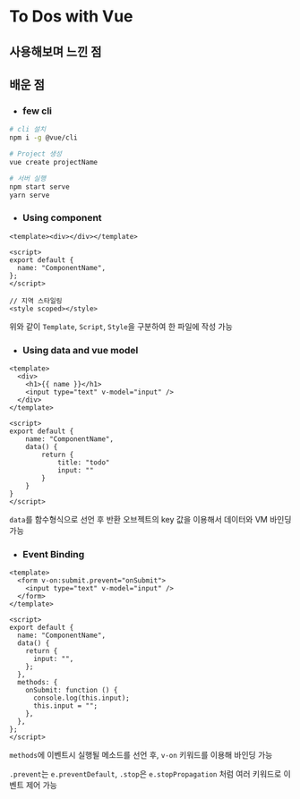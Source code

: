 # To Dos with Vue

## 사용해보며 느낀 점

## 배운 점

- ### few cli

```bash
# cli 설치
npm i -g @vue/cli

# Project 생성
vue create projectName

# 서버 실행
npm start serve
yarn serve
```

- ### Using component

```vue
<template><div></div></template>

<script>
export default {
  name: "ComponentName",
};
</script>

// 지역 스타일링
<style scoped></style>
```

위와 같이 `Template`, `Script`, `Style`을 구분하여 한 파일에 작성 가능

- ### Using data and vue model

```vue
<template>
  <div>
    <h1>{{ name }}</h1>
    <input type="text" v-model="input" />
  </div>
</template>

<script>
export default {
    name: "ComponentName",
    data() {
        return {
            title: "todo"
            input: ""
        }
    }
}
</script>
```

`data`를 함수형식으로 선언 후 반환 오브젝트의 key 값을 이용해서 데이터와 VM 바인딩 가능

- ### Event Binding

```vue
<template>
  <form v-on:submit.prevent="onSubmit">
    <input type="text" v-model="input" />
  </form>
</template>

<script>
export default {
  name: "ComponentName",
  data() {
    return {
      input: "",
    };
  },
  methods: {
    onSubmit: function () {
      console.log(this.input);
      this.input = "";
    },
  },
};
</script>
```

`methods`에 이벤트시 실행될 메소드를 선언 후, `v-on` 키워드를 이용해 바인딩 가능

`.prevent`는 `e.preventDefault`, `.stop`은 `e.stopPropagation` 처럼 여러 키워드로 이벤트 제어 가능
